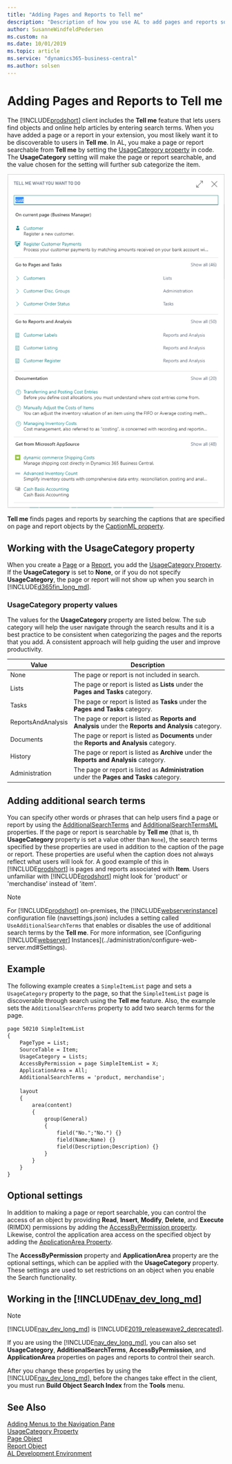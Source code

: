 ```yaml
---
title: "Adding Pages and Reports to Tell me"
description: "Description of how you use AL to add pages and reports so that they are discoverable through search in the client."
author: SusanneWindfeldPedersen
ms.custom: na
ms.date: 10/01/2019
ms.topic: article
ms.service: "dynamics365-business-central"
ms.author: solsen
---
```


 

# Adding Pages and Reports to Tell me

The [!INCLUDE[prodshort](includes/prodshort.md)] client includes the **Tell me** feature that lets users find objects and online help articles by entering search terms. When you have added a page or a report in your extension, you most likely want it to be discoverable to users in **Tell me**. In AL, you make a page or report searchable from **Tell me** by setting the [UsageCategory property](properties/devenv-usagecategory-property.md) in code. The **UsageCategory** setting will make the page or report searchable, and the value chosen for the setting will further sub categorize the item.

![TellMe](media/tellmeApril19.png)

**Tell me** finds pages and reports by searching the captions that are specified on page and report objects by the [CaptionML property](properties/devenv-caption-property.md).

## Working with the UsageCategory property

When you create a [Page](devenv-page-object.md) or a [Report](devenv-report-object.md), you add the [UsageCategory Property](properties/devenv-usagecategory-property.md). If the **UsageCategory** is set to **None**, or if you do not specify **UsageCategory**, the page or report will not show up when you search in [!INCLUDE[d365fin_long_md](includes/d365fin_long_md.md)]. 

### UsageCategory property values
The values for the **UsageCategory** property are listed below. The sub category will help the user navigate through the search results and it is a best practice to be consistent when categorizing the pages and the reports that you add. A consistent approach will help guiding the user and improve productivity.

|Value           |Description                                  |
|----------------|---------------------------------------------|
|None            |The page or report is not included in search.|
|Lists           |The page or report is listed as **Lists** under the **Pages and Tasks** category.|
|Tasks           |The page or report is listed as **Tasks** under the **Pages and Tasks** category.|
|ReportsAndAnalysis |The page or report is listed as **Reports and Analysis** under the **Reports and Analysis** category.|
|Documents       |The page or report is listed as **Documents** under the **Reports and Analysis** category.|
|History         |The page or report is listed as **Archive** under the **Reports and Analysis** category.|
|Administration  |The page or report is listed as **Administration** under the **Pages and Tasks** category.|

## Adding additional search terms

You can specify other words or phrases that can help users find a page or report by using the [AdditionalSearchTerms](../developer/properties/devenv-additionalsearchterms-property.md) and [AdditionalSearchTermsML](../developer/properties/devenv-additionalsearchtermsml-property.md) properties. If the page or report is searchable by **Tell me** (that is, th **UsageCategory** property is set a value other than `None`), the search terms specified by these properties are used in addition to the caption of the page or report. These properties are useful when the caption does not always reflect what users will look for. A good example of this in [!INCLUDE[prodshort](includes/prodshort.md)] is pages and reports associated with **Item**. Users unfamiliar with [!INCLUDE[prodshort](includes/prodshort.md)] might look for 'product' or 'merchandise' instead of 'item'.  

> [!NOTE]
> For [!INCLUDE[prodshort](includes/prodshort.md)] on-premises, the [!INCLUDE[webserverinstance](includes/webserverinstance.md)] configuration file (navsettings.json) includes a setting called `UseAdditionalSearchTerms` that enables or disables the use of additional search terms by the **Tell me**. For more information, see [Configuring [!INCLUDE[webserver](includes/webserver.md)] Instances](../administration/configure-web-server.md#Settings).

## Example
The following example creates a `SimpleItemList` page and sets a `UsageCategory` property to the page, so that the `SimpleItemList` page is discoverable through search using the **Tell me** feature. Also, the example sets the   `AdditionalSearchTerms` property to add two search terms for the page. 

```
page 50210 SimpleItemList 
{ 
    PageType = List; 
    SourceTable = Item; 
    UsageCategory = Lists;
    AccessByPermission = page SimpleItemList = X;
    ApplicationArea = All;
    AdditionalSearchTerms = 'product, merchandise';

    layout 
    { 
        area(content) 
        { 
            group(General) 
            { 
                field("No.";"No.") {} 
                field(Name;Name) {} 
                field(Description;Description) {} 
            } 
        } 
    } 
} 
```

## Optional settings
In addition to making a page or report searchable, you can control the access of an object by providing **Read**, **Insert**, **Modify**, **Delete**, and **Execute** (RIMDX) permissions by adding the [AccessByPermission property](properties/devenv-accessbypermission-property.md). Likewise, control the application area access on the specified object by adding the [ApplicationArea Property](properties/devenv-applicationarea-property.md). 

The **AccessByPermission** property and **ApplicationArea** property are the optional settings, which can be applied with the **UsageCategory** property. These settings are used to set restrictions on an object when you enable the Search functionality.

## Working in the [!INCLUDE[nav_dev_long_md](includes/nav_dev_long_md.md)]

> [!NOTE]
> [!INCLUDE[nav_dev_long_md](../developer/includes/nav_dev_long_md.md)] is [!INCLUDE[2019_releasewave2_deprecated](../includes/2019_releasewave2_deprecated.md)].

If you are using the [!INCLUDE[nav_dev_long_md](includes/nav_dev_long_md.md)], you can also set **UsageCategory**, **AdditionalSearchTerms**, **AccessByPermission**, and **ApplicationArea** properties on pages and reports to control their search.

After you change these properties by using the [!INCLUDE[nav_dev_long_md](includes/nav_dev_long_md.md)], before the changes take effect in the client, you must run **Build Object Search Index** from the **Tools** menu.

## See Also

[Adding Menus to the Navigation Pane](devenv-adding-menus-to-navigation-pane.md)  
[UsageCategory Property](properties/devenv-usagecategory-property.md)  
[Page Object](devenv-page-object.md)  
[Report Object](devenv-report-object.md)  
[AL Development Environment](devenv-reference-overview.md)
